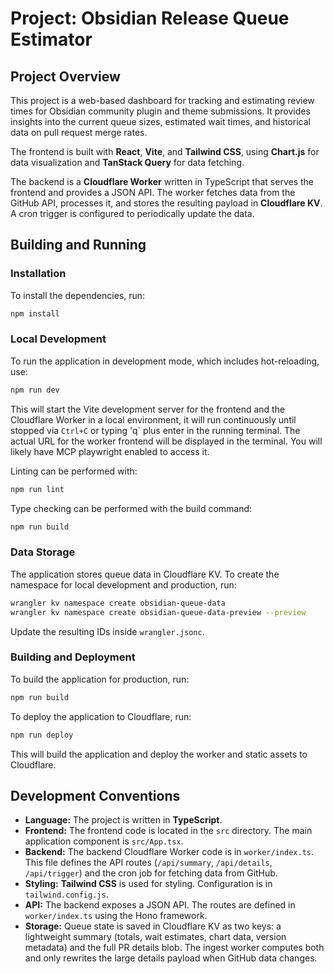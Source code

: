 # Project: Obsidian Release Queue Estimator

## Project Overview

This project is a web-based dashboard for tracking and estimating review times
for Obsidian community plugin and theme submissions. It provides insights into
the current queue sizes, estimated wait times, and historical data on pull
request merge rates.

The frontend is built with **React**, **Vite**, and **Tailwind CSS**, using
**Chart.js** for data visualization and **TanStack Query** for data fetching.

The backend is a **Cloudflare Worker** written in TypeScript that serves the
frontend and provides a JSON API. The worker fetches data from the GitHub API,
processes it, and stores the resulting payload in **Cloudflare KV**. A cron
trigger is configured to periodically update the data.

## Building and Running

### Installation

To install the dependencies, run:

```bash
npm install
```

### Local Development

To run the application in development mode, which includes hot-reloading, use:

```bash
npm run dev
```

This will start the Vite development server for the frontend and the Cloudflare
Worker in a local environment, it will run continuously until stopped via
`Ctrl+C` or typing 'q` plus enter in the running terminal. The actual URL for
the worker frontend will be displayed in the terminal. You will likely have MCP
playwright enabled to access it.

Linting can be performed with:

```bash
npm run lint
```

Type checking can be performed with the build command:

```bash
npm run build
```

### Data Storage

The application stores queue data in Cloudflare KV. To create the namespace for
local development and production, run:

```bash
wrangler kv namespace create obsidian-queue-data
wrangler kv namespace create obsidian-queue-data-preview --preview
```

Update the resulting IDs inside `wrangler.jsonc`.

### Building and Deployment

To build the application for production, run:

```bash
npm run build
```

To deploy the application to Cloudflare, run:

```bash
npm run deploy
```

This will build the application and deploy the worker and static assets to
Cloudflare.

## Development Conventions

- **Language:** The project is written in **TypeScript**.
- **Frontend:** The frontend code is located in the `src` directory. The main
  application component is `src/App.tsx`.
- **Backend:** The backend Cloudflare Worker code is in `worker/index.ts`. This
  file defines the API routes (`/api/summary`, `/api/details`, `/api/trigger`)
  and the cron job for fetching data from GitHub.
- **Styling:** **Tailwind CSS** is used for styling. Configuration is in
  `tailwind.config.js`.
- **API:** The backend exposes a JSON API. The routes are defined in
  `worker/index.ts` using the Hono framework.
- **Storage:** Queue state is saved in Cloudflare KV as two keys: a lightweight
  summary (totals, wait estimates, chart data, version metadata) and the full PR
  details blob. The ingest worker computes both and only rewrites the large
  details payload when GitHub data changes.
